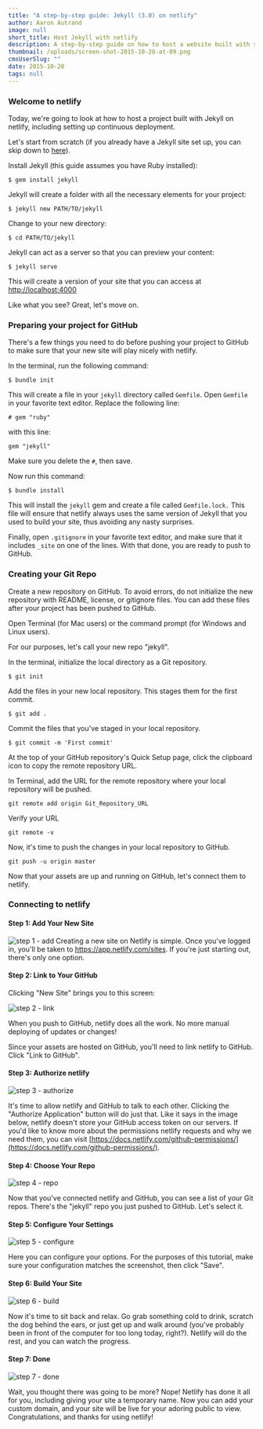 ```yaml
---
title: "A step-by-step guide: Jekyll (3.0) on netlify"
author: Aaron Autrand
image: null
short_title: Host Jekyll with netlify
description: A step-by-step guide on how to host a website built with static site generator Jekyll (3.0).
thumbnail: /uploads/screen-shot-2015-10-28-at-09.png
cmsUserSlug: ""
date: 2015-10-28 
tags: null
---
```


### **Welcome to netlify**

Today, we're going to look at how to host a project built with Jekyll on netlify, including setting up continuous deployment.

Let's start from scratch (if you already have a Jekyll site set up, you can skip down to [here](#netlifystart)).

Install Jekyll (this guide assumes you have Ruby installed):
```
$ gem install jekyll
```

Jekyll will create a folder with all the necessary elements for your project:

```
$ jekyll new PATH/TO/jekyll
```

Change to your new directory:

```
$ cd PATH/TO/jekyll
```

Jekyll can act as a server so that you can preview your content:
```
$ jekyll serve
```

This will create a version of your site that you can access at [http://localhost:4000](http://localhost:4000)

Like what you see? Great, let's move on.

### **Preparing your project for GitHub**

There's a few things you need to do before pushing your project to GitHub to make sure that your new site will play nicely with netlify.

In the terminal, run the following command:

```
$ bundle init
```

This will create a file in your `jekyll` directory called `Gemfile`. Open `Gemfile` in your favorite text editor. Replace the following line:

```
# gem "ruby"
```

with this line:

```
gem "jekyll"
```
Make sure you delete the `#`, then save.

Now run this command:
```
$ bundle install
```
This will install the `jekyll` gem and create a file called `Gemfile.lock.` This file will ensure that netlify always uses the same version of Jekyll that you used to build your site, thus avoiding any nasty surprises.

Finally, open `.gitignore` in your favorite text editor, and make sure that it includes `_site` on one of the lines. With that done, you are ready to push to GitHub.

### **Creating your Git Repo**

Create a new repository on GitHub. To avoid errors, do not initialize the new repository with README, license, or gitignore files. You can add these files after your project has been pushed to GitHub.

Open Terminal (for Mac users) or the command prompt (for Windows and Linux users).

For our purposes, let's call your new repo "jekyll".

In the terminal, initialize the local directory as a Git repository.
```
$ git init
```
Add the files in your new local repository. This stages them for the first commit.
```
$ git add .
```
Commit the files that you've staged in your local repository.
```
$ git commit -m 'First commit'
```

At the top of your GitHub repository's Quick Setup page, click the clipboard icon to copy the remote repository URL.

In Terminal, add the URL for the remote repository where your local repository will be pushed.
```
git remote add origin Git_Repository_URL
```
Verify your URL
```
git remote -v
```
Now, it's time to push the changes in your local repository to GitHub.
```
git push -u origin master
```

Now that your assets are up and running on GitHub, let's connect them to netlify.
<a id="netlifystart"></a>
### **Connecting to netlify**

#### Step 1: Add Your New Site

![step 1 - add](https://cloud.githubusercontent.com/assets/6520639/9803638/717820a6-57d9-11e5-838f-d2a732eb0a41.png)
Creating a new site on Netlify is simple. Once you've logged in, you'll be taken to https://app.netlify.com/sites. If you're just starting out, there's only one option.

#### Step 2: Link to Your GitHub
Clicking "New Site" brings you to this screen:

![step 2 - link](https://cloud.githubusercontent.com/assets/6520639/9803637/7176ac8a-57d9-11e5-9b09-f43dc772a4f9.png)

When you push to GitHub, netlify does all the work. No more manual deploying of updates or changes!

Since your assets are hosted on GitHub, you'll need to link netlify to GitHub. Click "Link to GitHub".

#### Step 3: Authorize netlify
![step 3 - authorize](https://cloud.githubusercontent.com/assets/6520639/9803635/71760370-57d9-11e5-8bdb-850aa176a22c.png)

It's time to allow netlify and GitHub to talk to each other. Clicking the "Authorize Application" button will do just that. Like it says in the image below, netlify doesn't store your GitHub access token on our servers. If you'd like to know more about the permissions netlify requests and why we need them, you can visit [https://docs.netlify.com/github-permissions/](https://docs.netlify.com/github-permissions/).

#### Step 4: Choose Your Repo
![step 4 - repo](https://raw.githubusercontent.com/munkymack/netlify-assets/master/Step4Jekyll.png)

Now that you've connected netlify and GitHub, you can see a list of your Git repos. There's the "jekyll" repo you just pushed to GitHub. Let's select it.

#### Step 5: Configure Your Settings
![step 5 - configure](https://raw.githubusercontent.com/munkymack/netlify-assets/master/Step5Jekyll.png)

Here you can configure your options. For the purposes of this tutorial, make sure your configuration matches the screenshot, then click "Save".

#### Step 6: Build Your Site

![step 6 - build](https://cloud.githubusercontent.com/assets/6520639/9803640/717b9c40-57d9-11e5-9ca4-92f90f8ed005.png)

Now it's time to sit back and relax. Go grab something cold to drink, scratch the dog behind the ears, or just get up and walk around (you've probably been in front of the computer for too long today, right?). Netlify will do the rest, and you can watch the progress.

#### Step 7: Done

![step 7 - done](https://raw.githubusercontent.com/munkymack/netlify-assets/master/Step7Jekyll.png)

Wait, you thought there was going to be more? Nope! Netlify has done it all for you, including giving your site a temporary name. Now you can add your custom domain, and your site will be live for your adoring public to view. Congratulations, and thanks for using netlify!
